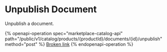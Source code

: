 # Unpublish Document

Unpublish a document.

{% openapi-operation spec="marketplace-catalog-api" path="/public/v1/catalog/products/{productId}/documents/{id}/unpublish" method="post" %}
[Broken link](broken-reference)
{% endopenapi-operation %}
